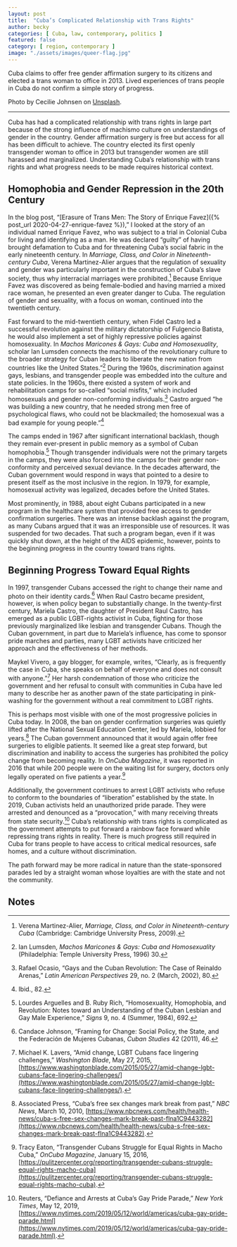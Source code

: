 ```yaml
---
layout: post
title:  "Cuba’s Complicated Relationship with Trans Rights"
author: becky
categories: [ Cuba, law, contemporary, politics ]
featured: false
category: [ region, contemporary ]
image: "./assets/images/queer-flag.jpg"
---
```


Cuba claims to offer free gender affirmation surgery to its citizens and elected a trans woman to office in 2013. Lived experiences of trans people in Cuba do not confirm a simple story of progress.

Photo by Cecilie Johnsen on [Unsplash](https://unsplash.com/photos/G8CxFhKuPDU).

<hr>

Cuba has had a complicated relationship with trans rights in large part because of the strong influence of machismo culture on understandings of gender in the country. Gender affirmation surgery is free but access for all has been difficult to achieve. The country elected its first openly transgender woman to office in 2013 but transgender women are still harassed and marginalized. Understanding Cuba’s relationship with trans rights and what progress needs to be made requires historical context. 


## Homophobia and Gender Repression in the 20th Century 

In the blog post, “[Erasure of Trans Men: The Story of Enrique Favez]({% post_url 2020-04-27-enrique-favez %}),” I looked at the story of an individual named Enrique Favez, who was subject to a trial in Colonial Cuba for living and identifying as a man. He was declared “guilty” of having brought defamation to Cuba and for threatening Cuba’s social fabric in the early nineteenth century. In _Marriage, Class, and Color in Nineteenth-century Cuba_, Verena Martinez-Alier argues that the regulation of sexuality and gender was particularly important in the construction of Cuba’s slave society, thus why interracial marriages were prohibited.[^1] Because Enrique Favez was discovered as being female-bodied and having married a mixed race woman, he presented an even greater danger to Cuba. The regulation of gender and sexuality, with a focus on woman, continued into the twentieth century.  

Fast forward to the mid-twentieth century, when Fidel Castro led a successful revolution against the military dictatorship of Fulgencio Batista, he would also implement a set of highly repressive policies against homosexuality. In _Machos Maricones & Gays: Cuba and Homosexuality_, scholar Ian Lumsden connects the machismo of the revolutionary culture to the broader strategy for Cuban leaders to liberate the new nation from countries like the United States.”[^2] During the 1960s, discrimination against gays, lesbians, and transgender people was embedded into the culture and state policies. In the 1960s, there existed a system of work and rehabilitation camps for so-called “social misfits,” which included homosexuals and gender non-conforming individuals.[^3] Castro argued “he was building a new country, that he needed strong men free of psychological flaws, who could not be blackmailed; the homosexual was a bad example for young people.”[^4] 

The camps ended in 1967 after significant international backlash, though they remain ever-present in public memory as a symbol of Cuban homophobia.[^5] Though transgender individuals were not the primary targets in the camps, they were also forced into the camps for their gender non-conformity and perceived sexual deviance. In the decades afterward, the Cuban government would respond in ways that pointed to a desire to present itself as the most inclusive in the region. In 1979, for example, homosexual activity was legalized, decades before the United States. 

Most prominently, in 1988, about eight Cubans participated in a new program in the healthcare system that provided free access to gender confirmation surgeries. There was an intense backlash against the program, as many Cubans argued that it was an irresponsible use of resources. It was suspended for two decades. That such a program began, even if it was quickly shut down, at the height of the AIDS epidemic, however, points to the beginning progress in the country toward trans rights. 


## Beginning Progress Toward Equal Rights 

In 1997, transgender Cubans accessed the right to change their name and photo on their identity cards.[^6] When Raul Castro became president, however, is when policy began to substantially change. In the twenty-first century, Mariela Castro, the daughter of President Raul Castro, has emerged as a public LGBT-rights activist in Cuba, fighting for those previously marginalized like lesbian and transgender Cubans. Though the Cuban government, in part due to Mariela’s influence, has come to sponsor pride marches and parties, many LGBT activists have criticized her approach and the effectiveness of her methods. 

Maykel Vivero, a gay blogger, for example, writes, “Clearly, as is frequently the case in Cuba, she speaks on behalf of everyone and does not consult with anyone.”[^7] Her harsh condemnation of those who criticize the government and her refusal to consult with communities in Cuba have led many to describe her as another pawn of the state participating in pink-washing for the government without a real commitment to LGBT rights. 

This is perhaps most visible with one of the most progressive policies in Cuba today. In 2008, the ban on gender confirmation surgeries was quietly lifted after the National Sexual Education Center, led by Mariela, lobbied for years.[^8] The Cuban government announced that it would again offer free surgeries to eligible patients. It seemed like a great step forward, but discrimination and inability to access the surgeries has prohibited the policy change from becoming reality. In _OnCuba Magazine_, it was reported in 2016 that while 200 people were on the waiting list for surgery, doctors only legally operated on five patients a year.[^9] 

Additionally, the government continues to arrest LGBT activists who refuse to conform to the boundaries of “liberation” established by the state. In 2019, Cuban activists held an unauthorized pride parade. They were arrested and denounced as a “provocation,” with many receiving threats from state security.[^10] Cuba’s relationship with trans rights is complicated as the government attempts to put forward a rainbow face forward while repressing trans rights in reality. There is much progress still required in Cuba for trans people to have access to critical medical resources, safe homes, and a culture without discrimination. 

The path forward may be more radical in nature than the state-sponsored parades led by a straight woman whose loyalties are with the state and not the community. 


<!-- Footnotes themselves at the bottom. -->
## Notes

[^1]:
     Verena Martinez-Alier, _Marriage, Class, and Color in Nineteenth-century Cuba_ (Cambridge: Cambridge University Press, 2009). 

[^2]:
     Ian Lumsden, _Machos Maricones & Gays: Cuba and Homosexuality_ (Philadelphia: Temple University Press, 1996) 30.

[^3]:
     Rafael Ocasio, “Gays and the Cuban Revolution: The Case of Reinaldo Arenas,” _Latin American Perspectives_ 29, no. 2 (March, 2002), 80. 

[^4]:
     Ibid., 82.

[^5]:
     Lourdes Arguelles and B. Ruby Rich, “Homosexuality, Homophobia, and Revolution: Notes toward an Understanding of the Cuban Lesbian and Gay Male Experience,” _Signs_ 9, no. 4 (Summer, 1984), 692. 

[^6]:
     Candace Johnson, “Framing for Change: Social Policy, the State, and the Federación de Mujeres Cubanas, _Cuban Studies_ 42 (2011), 46. 

[^7]:
     Michael K. Lavers, “Amid change, LGBT Cubans face lingering challenges,” _Washington Blade_, May 27, 2015, [https://www.washingtonblade.com/2015/05/27/amid-change-lgbt-cubans-face-lingering-challenges/](https://www.washingtonblade.com/2015/05/27/amid-change-lgbt-cubans-face-lingering-challenges/).

[^8]:
     Associated Press, “Cuba’s free sex changes mark break from past,” _NBC News_, March 10, 2010, [https://www.nbcnews.com/health/health-news/cuba-s-free-sex-changes-mark-break-past-flna1C9443282](https://www.nbcnews.com/health/health-news/cuba-s-free-sex-changes-mark-break-past-flna1C9443282).

[^9]:
     Tracy Eaton, “Transgender Cubans Struggle for Equal Rights in Macho Cuba,” _OnCuba Magazine_, January 15, 2016, [https://pulitzercenter.org/reporting/transgender-cubans-struggle-equal-rights-macho-cuba](https://pulitzercenter.org/reporting/transgender-cubans-struggle-equal-rights-macho-cuba).

[^10]:
     Reuters, “Defiance and Arrests at Cuba’s Gay Pride Parade,” _New York Times_, May 12, 2019, [https://www.nytimes.com/2019/05/12/world/americas/cuba-gay-pride-parade.html](https://www.nytimes.com/2019/05/12/world/americas/cuba-gay-pride-parade.html).
